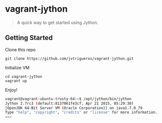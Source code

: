 # vagrant-jython
>  A quick way to get started using Jython.

## Getting Started

Clone this repo

    git clone https://github.com/jvtrigueros/vagrant-jython.git

Initialize VM

    cd vagrant-jython
    vagrant up

Enjoy!

```sh
vagrant@vagrant-ubuntu-trusty-64:~$ /opt/jython/bin/jython
Jython 2.7rc3 (default:8137061fe3cf, Apr 21 2015, 05:29:30)
[OpenJDK 64-Bit Server VM (Oracle Corporation)] on java1.7.0_79
Type "help", "copyright", "credits" or "license" for more information.
>>>
```
